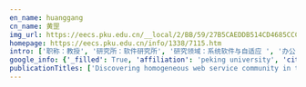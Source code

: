 ```yaml
---
en_name: huanggang
cn_name: 黄罡
img_url: https://eecs.pku.edu.cn/__local/2/BB/59/27B5CAEDDB514CD4685CCCC085A_547DB043_1F96.jpg?e=.jpg
homepage: https://eecs.pku.edu.cn/info/1338/7115.htm
intro: ['职称：教授', '研究所：软件研究所', '研究领域：系统软件与自适应 ', '办公电话：86-10-6275 7670转16', '电子邮件：hg@pku.edu.cn', '个人主页：http://sei.pku.edu.cn/~huanggang ']
google_info: {'_filled': True, 'affiliation': 'peking university', 'citedby': 3232, 'citedby5y': 1443, 'cites_per_year': {2003: 17, 2004: 33, 2005: 77, 2006: 123, 2007: 112, 2008: 169, 2009: 139, 2010: 181, 2011: 197, 2012: 213, 2013: 250, 2014: 250, 2015: 212, 2016: 274, 2017: 244, 2018: 319, 2019: 339, 2020: 50}}
publicationTitles: ['Discovering homogeneous web service community in the user-centric web environment', 'Refactoring android java code for on-demand computation offloading', 'Precise condition synthesis for program repair', 'Runtime recovery and manipulation of software architecture of component-based systems', 'Internetware: A software paradigm for internet computing', 'Learning from the ubiquitous language: an empirical analysis of emoji usage of smartphone users', 'A software architecture centric engineering approach for Internetware', 'PKUAS: An architecture-based reflective component operating platform', 'Supporting runtime software architecture: A bidirectional-transformation-based approach', 'Integrating resource consumption and allocation for infrastructure resources on-demand', '基于软件体系结构的反射式中间件研究', 'Runtime software architecture based on reflective middleware', 'Towards autonomic computing middleware via reflection', 'PKUAS: A domain-oriented component operating platform', 'Generating synchronization engines between running systems and their model-based views', 'Towards a unified formal model for supporting mechanisms of dynamic component update', 'Identifying patch correctness in test-based program repair', 'A software architecture centric self-adaptation approach for Internetware', '一种以软件体系结构为中心的网构软件开发方法', 'Data-driven composition for service-oriented situational web applications', 'A web-based mashup environment for on-the-fly service composition', 'Untangling emoji popularity through semantic embeddings', 'Malmos: Machine learning-based mobile offloading scheduler with online training', 'Mechanisms for leveraging models at runtime in self-adaptive software', 'PRADA: prioritizing android devices for apps by mining large-scale usage data', 'Performance aware service pool in dependable service oriented architecture', 'PKUAS: 一种面向领域的构件运行支撑平台', 'iMashup: a mashup-based framework for service composition', 'Instant and incremental QVT transformation for runtime models', 'Inferring meta-models for runtime system data from the clients of management APIs', 'SOAR: towards dependable Service-Oriented Architecture via reflective middleware', 'Composing data-driven service mashups with tag-based semantic annotations', 'SM@ RT: towards architecture-based runtime management of Internetware systems', '基于反射式软件中间件的运行时软件体系结构', '用户驱动的服务聚合方法及其支撑框架', 'Towards an architecture for runtime interoperability', 'Demystifying the imperfect client-side cache performance of mobile web browsing', 'A user-oriented approach to automated service composition', 'Towards self-healing systems via dependable architecture and reflective middleware', 'Voting with their feet: Inferring user preferences from app management activities', 'Runtime model based approach to IoT application development', 'Runtime software architecture based software online evolution', 'Selecting fault tolerant styles for third-party components with model checking support', 'Quality attribute tradeoff through adaptive architectures at runtime', 'Quality attribute scenario based architectural modeling for self-adaptation supported by architecture-based reflective middleware', 'Characterizing restful web services usage on smartphones: A tale of native apps and web apps', 'Applying MDE tools at runtime: experiments upon runtime models', 'Towards end user service composition', 'Exception handling in component composition with the support of middleware', 'The coordinated recovery of data service and transaction service in J2EE', 'A community-centric approach to automated service composition', 'Towards module-based automatic partitioning of java applications', 'Consumer-centric web services discovery and subscription', 'Architecture based deployment of large-scale component based systems: The tool and principles', 'Towards software architecture at runtime', 'Deriving user preferences of mobile apps from their management activities', 'Migration and execution of JavaScript applications between mobile devices and cloud', 'Model driven configuration of fault tolerance solutions for component-based software system', 'Privacystreams: Enabling transparency in personal data processing for mobile apps', 'SmartTutor: Creating IDE-based interactive tutorials via editable replay', 'Failure analysis of open source J2EE application servers', 'Programming situational mobile web applications with cloud-mobile convergence: An internetware-oriented approach', 'Service encapsulation for middleware management interfaces', 'An approach for generation of J2EE access control configurations from requirements specification', 'Editable replay of IDE-based repetitive tasks', 'Towards service pool based approach for services discovery and subscription', 'A tale of two fashions: An empirical study on the performance of native apps and web apps on android', 'Shuffledog: Characterizing and adapting user-perceived latency of android apps', 'Can HTTP/2 Really Help Web Performance on Smartphones?', 'AppMobiCloud: improving mobile web applications by mobile-cloud convergence', 'Simulation-based analysis of middleware service impact on system reliability: Experiment on Java application server', 'Management as a service: an empirical case study in the internetware cloud', 'Towards service composition middleware embedded in web browser', 'Online approach to feature interaction problems in middleware based system', 'A Web Container Integration Framework in J2EE Application Servers', 'Modeling diverse and complex interactions enabled by middleware as connectors in software architectures', 'A systematic approach to composing heterogeneous components', 'Swarovsky: Optimizing resource loading for mobile web browsing', '一种自适应软件体系结构建模及其实施方法', 'Towards instant automatic model refinement based on OCL', 'Traceability between software architecture models', 'Towards Automated Synthesis of Executable Eclipse Tutorials.', 'Towards architecture model based deployment for dynamic grid services', 'Javascript offloading for web applications in mobile-cloud computing', 'An on-the-fly approach to web-based service composition', '支持协商的网构软件体系结构行为建模与验证', 'Towards service discovery and subscription based on community-of-interest', 'Rule-based approach to supporting adaptable web service composition.', 'Feature Interaction Problems in Middleware Services.', 'Architecture-based integrated management of diverse cloud resources', 'Adapting user interface of service-oriented rich client to mobile phones', 'iMashup: assisting end-user programming for the service-oriented web', 'Mashing-up rich user interfaces for human-interaction in WS-BPEL', 'SM@ RT: representing run-time system data as MOF-compliant models', 'Feature Interaction Problems in Web-based Service Composition', '基于体系结构的网构软件自适应方法', 'A middleware-based approach to model refactoring at runtime', '一个 J2EE 应用服务器的 Web 容器集成框架', 'ReWAP: Reducing redundant transfers for mobile web browsing via app-specific resource packaging', 'ABC: a method of software architecture modeling in the whole lifecycle', 'Model-based high availability configuration framework for cloud', '基于 MOF 的软件体系结构分析结果集成框架', 'A browser-based middleware for service-oriented rich client', '构件化软件设计与实现', 'i-jacob: An internetware-oriented approach to optimizing computation-intensive mobile web browsing', 'Detecting and fixing precision-specific operations for measuring floating-point errors', 'Modelling adaptation policies as domain-specific constraints', 'An Online Education Approach Using Web Operation Record and Replay Techniques', '一种面向富客户端应用的运行时自适应中间件', 'A browser-based framework for data cache in web-delivered service composition', 'Validating access control configurations in J2EE applications', '基于反模式的中间件应用系统性能优化', 'Coordinated Recovery of Middleware Services: A Framework and Experiments.', 'CollaDroid: automatic augmentation of Android application with lightweight interactive collaboration', 'DelayDroid: an instrumented approach to reducing tail-time energy of Android apps', 'MUIT: A Domain-Specific Language and its Middleware for Adaptive Mobile Web-based User Interfaces in WS-BPEL', 'SmartRelationship: a VM relationship detection framework for cloud management', 'Towards runtime model based integrated management of cloud resources', 'Pattern-driven performance optimization at runtime: experiment on JEE systems', 'Elastic properties of anisotropic Kelvin model for open-cell foams', 'Towards a component model for Web-based service composition', 'Feature Interactions Induced by Data Dependencies among Entity Components.', '基于 CORBA 的分布实时对象计算技术研究', 'A First Look at Blockchain-based Decentralized Applications', 'Testing bidirectional model transformation using metamorphic testing', 'LogPruner: detect, analyze and prune logging calls in Android apps.', 'Model defined fault tolerance in cloud', 'A new software paradigm for Internet computing', '一种支持 Java 应用中计算按需远程执行的方法', 'Towards a data access framework for service-oriented rich clients', 'Modeling access control requirements in feature model', 'ABCTool: a tool for architecture centric engineering of component based systems', 'Towards automatic verification of web-based SOA applications', '一种基于 Web 的服务组装构件模型 (英文)', '一种基于 Web 的服务组装构件模型', '一种中间件服务容错配置管理方法', '软件体系结构模型单层化的一致性保障方法', 'An agent-based approach to composing web services to support adaptable business processes', '特征交互问题导论', 'An introduction to feature interaction problem', '基于实时 CORBA 的 QoS 资源管理 Agent', 'Framework for Adaptive Computation Offloading in IoT Applications', 'AgileRabbit: A Feedback-Driven Offloading Middleware for Smartwatch Apps', 'MUIT: A middleware for adaptive mobile web-based user interfaces in WS-BPEL', 'Delaydroid: Reducing tail-time energy by refactoring android apps', 'MobiTran: tool support for refactoring PC websites to smart phones', 'Detecting anti-patterns in java ee runtime system model', 'A data access framework for service-oriented rich clients', 'iSocialMash: Convergence of social networks and services composition on a mashup framework', 'Object oriented accessing approach for wireless sensor network devices and data', 'Towards architecture-level middleware-enabled exception handling of component-based systems', 'A framework for the integration of MOF-compliant analysis methods', 'Using QoS-contracts to drive architecture-centric self-adaptation', 'An access control framework for reflective middleware', 'Pattern-based J2EE Application Deployment with Cost Analysis.', '一种互操作协议性能评估方法', 'The model and implementation of component array container', '一种规则驱动的网络服务组装机制', 'ABC: 一种全生命周期软件体系结构建模方法', '基于软件体系结构的应用部署方法初探', '基于 CORBA/Java 的分布信息主动服务技术研究', 'Supporting Video Queries on Zero-Streaming Cameras', 'ARM: Toward Adaptive and Robust Model for Reputation Aggregation', '面向云–端融合的移动互联网应用运行平台', 'DroidLink: Automated generation of deep links for Android apps', 'Detecting and Fixing Precision-Specific Operations for Measuring Floating-Point Errors (FSE’15)', 'Towards Model-Defined Cloud of Clouds.', '基于操作记录与回放技术的远程同步教学工具', '运行时软件体系结构的建模与维护', 'Final CONNECT Architecture', 'Tuning adaptive computations for performance improvement of autonomic middleware in paas cloud', 'Towards accuracy of role-based access control configurations in component-based systems', 'Towards automatic tuning of adaptive computations in autonomic middleware', '支持自适应过程中分析与规划的软件体系结构模型', '一种自动化的资源按需管理方法', '一种软件体系结构设计决策的建模工具', '网构软件数据语用的一种动态支撑方法', '一种自适应软件体系结构建模及其实施方"~ lJI', 'Post-development software architecture', 'Architectural adaptation addressing the criteria of multiple quality attributes in mission-critical systems', 'Modeling of component based systems', '特征模型中非功能需求建模初探', 'Runtime Model Based Approach to Smart Home System Development', 'Aladdin: automating release of Android deep links to in-app content', 'Scratch: 一个基于 Chrome 浏览器的用户操作捕捉与回放工具', '基于运行时模型的多样化云资源管理方法', '基于运行时模型的无线传感网管理方法', 'SM@ RT offloader: supporting adaptive computation offloading for Android applications', 'A model-based framework for platform management in Cloud', 'Inferring the data access from the clients of generic APIs', 'Tuning adaptive computations for the performance improvement of applications in JEE server', 'MOF based framework for integration of software architecture analysis results', '面向富互联网应用的计算任务动态迁移机制', '无线传感设备及数据的对象化访问方法', 'Towards Automated Generation of User-Specific Eclipse Wizard', 'Behavior-based usability testing of user manuals', 'Documenting Quality Attributes of Software Components.', 'Quality aware flattening for hierarchical software architecture models', 'Towards automated resolution of undesired interactions induced by data dependency', '基于中间件的软件系统特征交互问题在线检测与消除', '一种对象/关系映射隐式持久化框架', 'Fault Tolerance Configuration for Middleware Services', 'Interference problem between web services caused by data dependencies', 'Consistency assurance in flattening hierarchical architectural models.', 'An Approach to Performance Assessment of Interoperability Protocols', 'PKUAS 中负载平衡机制的设计与实现', 'Design and Implementation of the Load Balancing Mechanism in PKUAS', '一种支持多协议的开放互操作框架', 'An Open Interoperability Framework Supporting Multiple Protocols', 'Runtime Software Architecture Based Software Evolution And Adaptation', '一种优化安卓应用 3G/4G 网络请求能耗的方法', '基于运行时模型的混合云管理方法', 'Mitigating Redundant Data Transfers for Mobile Web Applications via App-Specific Cache Space', 'Mining usage data from large-scale Android users: challenges and opportunities', '一种基于模型的云计算容错机制开发方法', '大数据的孤岛危机与开放之道', '移动计算环境下的个人化服务发布和组装', '从软件研究者的视角认识 “软件定义”', 'Smart SEP: 基于 Web 图形操作记录与回放的在线同步教学平台', '一种基于社交网络服务的 mashup 连接子的设计与实现', '同质 Mashup 构件池动态构造机制', 'Documentation-based approach to reveal architectural view conflicts', 'Dynamic Computing Task Migration Mechanism for Rich Internet Applications', 'Towards Modeling and Validating Analysis Processes for Software Adaptation.', 'A Task-Oriented Navigation Approach to Enhance Architectural Description Comprehension', 'Automated Composition of Middleware Management Services', '一种基于领域知识模板的网构中间件动态伸缩方法', 'Service-oriented rich client applications supported by Internetware browser middleware', 'Supporting Reconfigurable Fault Tolerance on Application Servers', '面向服务的中间件管理方法', '迈向管理服务化 (英文)', '迈向管理服务化', 'Diagnostic function of exploratory eye tracking movement test in schizophrenia', 'Detecting and Resolving Undesired Component Interactions by Runtime Software Architecture', 'An Approach to Composing Multiple Component Implementations for Satisfying Quality Requirements', 'ABCTool 中软件体系结构运行视图的可视化', 'Microkernel architecture: Making application servers open to change', '构件运行支撑平台反射体系的安全框架设计与实现', 'An Access Control Framework for Reflective J2EE Application Server']
---
```

